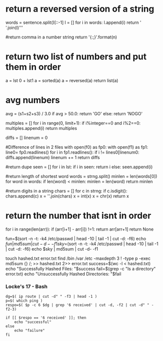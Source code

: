 # return a reversed version of a string
words = sentence.split()[::-1]
l = []
for i in words:
  l.append(i)
return ' '.join(l)'''

#return comma in a number string
return '{:;}'.format(n)

# return two list of numbers and put them in order
a = lst 0 + lst1
a = sorted(a)
a = reversed(a)
return list(a)


# avg numbers 
avg = (s1+s2+s3) / 3.0
if avg > 50.0:
  return 'GO'
else:
  return 'NOGO'


multiples = []
for i in range(0, limit+1):
  if i%integer==0 and i%2==0:
    multiples.append(i)
return multiples

diffs = []
linenum = 0


#Difference of lines in 2 files
with open(f0) as fp0:
  with open(f1) as fp1:
  line0= fp0.readlines()
  for i in fp1.readlines():
    if i != lines0[linenum0:
      diffs.append(linenum)
    linenum += 1
return diffs

#return dupe
seen = []
for i in lst:
    if i in seen:
      return i
    else:
      seen.append(i)

#return length of shortest word
words = strng.split()
minlen = len(words[0])
for word in words:
    if len(word) < minlen:
      minlen = len(word)
return minlen

#return digits in a string
chars = []
for c in strng:
    if c.isdigit():
      chars.append(c)
      x = ''.join(chars)
      x = int(x)
      x = chr(x)
return x

# return the number that isnt in order
for i in range(len(arr)):
  if (arr[i+1] - arr[i]) !=1:
    return arr[arr+1]
return None

fun=$(sort -n -t: -k4 /etc/passwd | head -10 | tail -1 | cut -d: -f6)
echo $fun | md5sum | cut -d- -f1
sky=$(sort -n -t: -k4 /etc/passwd | head -10 | tail -1 | cut -d: -f6)
echo $sky | md5sum | cut -d- -f1



touch hashed.txt error.txt
find /bin /var /etc -maxdepth 3 ! -type p -exec md5sum {} /; >> hashed.txt 2>> error.txt
success=$(wc -l < hashed.txt)
echo "Successfully Hashed Files: "$success
fail=$(grep -c "Is a directory" error.txt)
echo "Unsuccessfully Hashed Directories: "$fail

### Locke's 17 - Bash
```
dg=$( ip route | cut -d" " -f3 | head -1 )
p=$( which ping )
respo=$( $p -c 6 $dg | grep '6 received' | cut -d, -f2 | cut -d" " -f2-3)

if [[ $respo == '6 received' ]]; then
    echo "successful"
else
    echo "failure"
fi
```















